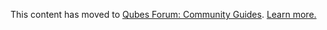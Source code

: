 This content has moved to [Qubes Forum: Community Guides](https://forum.qubes-os.org/t/evaluating-qubes-os-walkthrough/19069). [Learn more.](https://forum.qubes-os.org/t/announcement-qubes-community-project-has-been-migrated-to-the-forum/20367/)
